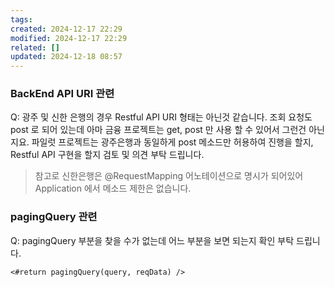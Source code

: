 ```yaml
---
tags: 
created: 2024-12-17 22:29
modified: 2024-12-17 22:29
related: []
updated: 2024-12-18 08:57
---
```

### BackEnd API URI 관련
Q: 광주 및 신한 은행의 경우 Restful API URI 형태는 아닌것 같습니다. 
조회 요청도 post 로 되어 있는데 아마 금융 프로젝트는 get, post 만 사용 할 수 있어서 그런건 아닌지요. 
파일럿 프로젝트는 광주은행과 동일하게 post 메소드만 허용하여 진행을 할지, Restful API 구현을 할지 
검토 및 의견 부탁 드립니다.
> 참고로 신한은행은 @RequestMapping 어노테이션으로 명시가 되어있어 Application 에서 메소드 제한은 없습니다.

### pagingQuery 관련 
Q: pagingQuery 부분을 찾을 수가 없는데 어느 부분을 보면 되는지 확인 부탁 드립니다.
```
<#return pagingQuery(query, reqData) />
```
